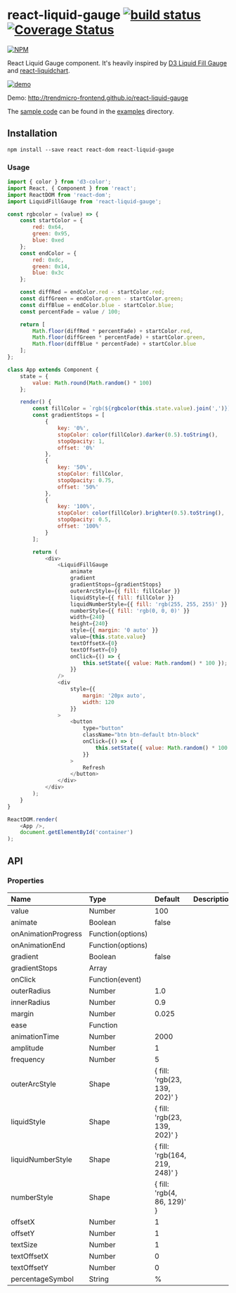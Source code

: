 # react-liquid-gauge [![build status](https://travis-ci.org/trendmicro-frontend/react-liquid-gauge.svg?branch=master)](https://travis-ci.org/trendmicro-frontend/react-liquid-gauge) [![Coverage Status](https://coveralls.io/repos/github/trendmicro-frontend/react-liquid-gauge/badge.svg?branch=master)](https://coveralls.io/github/trendmicro-frontend/react-liquid-gauge?branch=master)

[![NPM](https://nodei.co/npm/react-liquid-gauge.png?downloads=true&stars=true)](https://www.npmjs.com/package/react-liquid-gauge)

React Liquid Gauge component. It's heavily inspired by [D3 Liquid Fill Gauge](http://bl.ocks.org/brattonc/5e5ce9beee483220e2f6) and [react-liquidchart](https://github.com/arnthor3/react-liquidchart).

[![demo](https://cloud.githubusercontent.com/assets/447801/20963411/2d180a36-bca8-11e6-8505-315137564a80.png)](http://trendmicro-frontend.github.io/react-liquid-gauge)

Demo: http://trendmicro-frontend.github.io/react-liquid-gauge

The [sample code](https://github.com/trendmicro-frontend/react-liquid-gauge/blob/master/examples/index.jsx) can be found in the [examples](https://github.com/trendmicro-frontend/react-liquid-gauge/tree/master/examples) directory.

## Installation

```
npm install --save react react-dom react-liquid-gauge
```

### Usage

```js
import { color } from 'd3-color';
import React, { Component } from 'react';
import ReactDOM from 'react-dom';
import LiquidFillGauge from 'react-liquid-gauge';

const rgbcolor = (value) => {
    const startColor = {
        red: 0x64,
        green: 0x95,
        blue: 0xed
    };
    const endColor = {
        red: 0xdc,
        green: 0x14,
        blue: 0x3c
    };

    const diffRed = endColor.red - startColor.red;
    const diffGreen = endColor.green - startColor.green;
    const diffBlue = endColor.blue - startColor.blue;
    const percentFade = value / 100;

    return [
        Math.floor(diffRed * percentFade) + startColor.red,
        Math.floor(diffGreen * percentFade) + startColor.green,
        Math.floor(diffBlue * percentFade) + startColor.blue
    ];
};

class App extends Component {
    state = {
        value: Math.round(Math.random() * 100)
    };

    render() {
        const fillColor = `rgb(${rgbcolor(this.state.value).join(',')})`;
        const gradientStops = [
            {
                key: '0%',
                stopColor: color(fillColor).darker(0.5).toString(),
                stopOpacity: 1,
                offset: '0%'
            },
            {
                key: '50%',
                stopColor: fillColor,
                stopOpacity: 0.75,
                offset: '50%'
            },
            {
                key: '100%',
                stopColor: color(fillColor).brighter(0.5).toString(),
                stopOpacity: 0.5,
                offset: '100%'
            }
        ];

        return (
            <div>
                <LiquidFillGauge
                    animate
                    gradient
                    gradientStops={gradientStops}
                    outerArcStyle={{ fill: fillColor }}
                    liquidStyle={{ fill: fillColor }}
                    liquidNumberStyle={{ fill: 'rgb(255, 255, 255)' }}
                    numberStyle={{ fill: 'rgb(0, 0, 0)' }}
                    width={240}
                    height={240}
                    style={{ margin: '0 auto' }}
                    value={this.state.value}
                    textOffsetX={0}
                    textOffsetY={0}
                    onClick={() => {
                        this.setState({ value: Math.random() * 100 });
                    }}
                />
                <div
                    style={{
                        margin: '20px auto',
                        width: 120
                    }}
                >
                    <button
                        type="button"
                        className="btn btn-default btn-block"
                        onClick={() => {
                            this.setState({ value: Math.random() * 100 });
                        }}
                    >
                        Refresh
                    </button>
                </div>
            </div>
        );
    }
}

ReactDOM.render(
    <App />,
    document.getElementById('container')
);
```

## API

### Properties

<table>
  <thead>
    <tr>
      <th align="left">Name</th>
      <th align="left">Type</th>
      <th align="left">Default</th>
      <th align="left">Description</th>
    </tr>
  </thead>
  <tbody>
    <tr>
      <td>value</td>
      <td>Number</td>
      <td>100</td>
      <td></td>
    </tr>
    <tr>
      <td>animate</td>
      <td>Boolean</td>
      <td>false</td>
      <td></td>
    </tr>
    <tr>
      <td>onAnimationProgress</td>
      <td>Function(options)</td>
      <td></td>
      <td></td>
    </tr>
    <tr>
      <td>onAnimationEnd</td>
      <td>Function(options)</td>
      <td></td>
      <td></td>
    </tr>
    <tr>
      <td>gradient</td>
      <td>Boolean</td>
      <td>false</td>
      <td></td>
    </tr>
    <tr>
      <td>gradientStops</td>
      <td>Array</td>
      <td></td>
      <td></td>
    </tr>
    <tr>
      <td>onClick</td>
      <td>Function(event)</td>
      <td></td>
      <td></td>
    </tr>
    <tr>
      <td>outerRadius</td>
      <td>Number</td>
      <td>1.0</td>
      <td></td>
    </tr>
    <tr>
      <td>innerRadius</td>
      <td>Number</td>
      <td>0.9</td>
      <td></td>
    </tr>
    <tr>
      <td>margin</td>
      <td>Number</td>
      <td>0.025</td>
      <td></td>
    </tr>
    <tr>
      <td>ease</td>
      <td>Function</td>
      <td></td>
      <td></td>
    </tr>
    <tr>
      <td>animationTime</td>
      <td>Number</td>
      <td>2000</td>
      <td></td>
    </tr>
    <tr>
      <td>amplitude</td>
      <td>Number</td>
      <td>1</td>
      <td></td>
    </tr>
    <tr>
      <td>frequency</td>
      <td>Number</td>
      <td>5</td>
      <td></td>
    </tr>
    <tr>
      <td>outerArcStyle</td>
      <td>Shape</td>
      <td>{ fill: 'rgb(23, 139, 202)' }</td>
      <td></td>
    </tr>
    <tr>
      <td>liquidStyle</td>
      <td>Shape</td>
      <td>{ fill: 'rgb(23, 139, 202)' }</td>
      <td></td>
    </tr>
    <tr>
      <td>liquidNumberStyle</td>
      <td>Shape</td>
      <td>{ fill: 'rgb(164, 219, 248)' }</td>
      <td></td>
    </tr>
    <tr>
      <td>numberStyle</td>
      <td>Shape</td>
      <td>{ fill: 'rgb(4, 86, 129)' }</td>
      <td></td>
    </tr>
    <tr>
      <td>offsetX</td>
      <td>Number</td>
      <td>1</td>
      <td></td>
    </tr>
    <tr>
      <td>offsetY</td>
      <td>Number</td>
      <td>1</td>
      <td></td>
    </tr>
    <tr>
      <td>textSize</td>
      <td>Number</td>
      <td>1</td>
      <td></td>
    </tr>
    <tr>
      <td>textOffsetX</td>
      <td>Number</td>
      <td>0</td>
      <td></td>
    </tr>
    <tr>
      <td>textOffsetY</td>
      <td>Number</td>
      <td>0</td>
      <td></td>
    </tr>
    <tr>
      <td>percentageSymbol</td>
      <td>String</td>
      <td>%</td>
      <td></td>
    </tr>
  </tbody>
</table>
